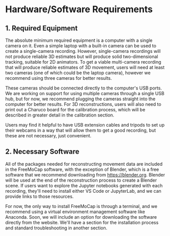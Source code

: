 # Hardware/Software Requirements

## 1. Required Equipment

The absolute minimum required equipment is a computer with a single camera on it. Even a simple laptop with a built-in camera can be used to create a single-camera recording. However, single-camera recordings will not produce reliable 3D estimates but will produce solid two-dimensional tracking, suitable for 2D animators. To get a viable multi-camera recording that will produce reliable estimates of 3D movement, users will need at least two cameras (one of which could be the laptop camera), however we recommend using three cameras for better results.

These cameras should be connected directly to the computer's USB ports. We are working on support for using multiple cameras through a single USB hub, but for now, we recommend plugging the cameras straight into the computer for better results. For 3D reconstructions, users will also need to print out a Charuco board for the calibration process, which will be described in greater detail in the calibration section.

Users may find it helpful to have USB extension cables and tripods to set up their webcams in a way that will allow them to get a good recording, but these are not necessary, just convenient.

## 2. Necessary Software

All of the packages needed for reconstructing movement data are included in the FreeMoCap software, with the exception of Blender, which is a free software that we recommend downloading from https://blender.org. Blender will be used at the end of the reconstruction process to create a Blender scene. If users want to explore the Jupyter notebooks generated with each recording, they'll need to install either VS Code or JupyterLab, and we can provide links to those resources.

For now, the only way to install FreeMoCap is through a terminal, and we recommend using a virtual environment management software like Anaconda. Soon, we will include an option for downloading the software directly from the website. We'll have a section for the installation process and standard troubleshooting in another section.
